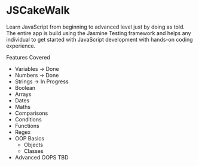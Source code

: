 JSCakeWalk
==========
Learn JavaScript from beginning to advanced level just by doing as told. The entire app is build using the Jasmine Testing framework and helps any individual to get started with JavaScript development with hands-on coding experience.

Features Covered

*   Variables   -> Done
*   Numbers     -> Done
*   Strings     -> In Progress
*   Boolean
*   Arrays
*   Dates
*   Maths
*   Comparisons
*   Conditions
*   Functions
*   Regex
*   OOP Basics
    *   Objects
    *   Classes
*   Advanced OOPS TBD   
